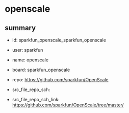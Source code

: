 # openscale
 
## summary 
* id: sparkfun_openscale_sparkfun_openscale
* user: sparkfun
* name: openscale
* board: sparkfun_openscale
* repo: https://github.com/sparkfun/OpenScale



* src_file_repo_sch: 
* src_file_repo_sch_link: https://github.com/sparkfun/OpenScale/tree/master/






